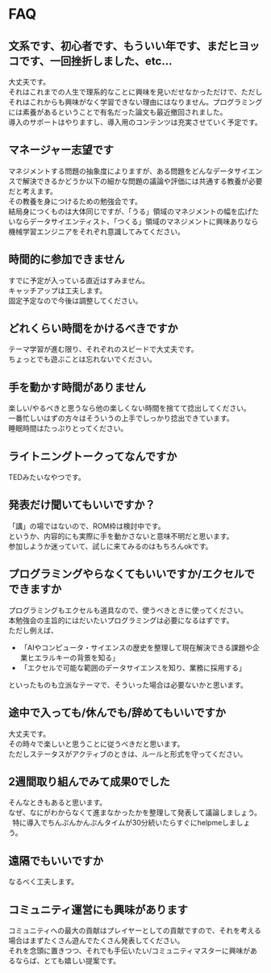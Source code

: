 # FAQ

## 文系です、初心者です、もういい年です、まだヒヨッコです、一回挫折しました、etc...
大丈夫です。  
それはこれまでの人生で理系的なことに興味を見いだせなかっただけで、ただしそれはこれからも興味がなく学習できない理由にはなりません。プログラミングには素養があるということで有名だった論文も最近撤回されました。  
導入のサポートはやりますし、導入用のコンテンツは充実させていく予定です。

## マネージャー志望です
マネジメントする問題の抽象度によりますが、ある問題をどんなデータサイエンスで解決できるかどうか以下の細かな問題の議論や評価には共通する教養が必要だと考えます。  
その教養を身につけるための勉強会です。  
結局身につくものは大体同じですが、「うる」領域のマネジメントの幅を広げたいならデータサイエンティスト、「つくる」領域のマネジメントに興味ありなら機械学習エンジニアをそれぞれ意識してみてください。

## 時間的に参加できません
すでに予定が入っている直近はすみません。  
キャッチアップは工夫します。  
固定予定なので今後は調整してください。

## どれくらい時間をかけるべきですか
テーマ学習が進む限り、それぞれのスピードで大丈夫です。  
ちょっとでも遊ぶことは忘れないでください。

## 手を動かす時間がありません
楽しい/やるべきと思うなら他の楽しくない時間を捨てて捻出してください。  
一番忙しいはずの方々はそういうの上手でしっかり捻出できています。  
睡眠時間はたっぷりとってください。

## ライトニングトークってなんですか
TEDみたいなやつです。

## 発表だけ聞いてもいいですか？
「講」の場ではないので、ROM枠は検討中です。  
というか、内容的にも実際に手を動かさないと意味不明だと思います。  
参加しようか迷っていて、試しに来てみるのはもちろんokです。

## プログラミングやらなくてもいいですか/エクセルでできますか
プログラミングもエクセルも道具なので、使うべきときに使ってください。  
本勉強会の主旨的にはだいたいプログラミングは必要になるはずです。  
ただし例えば、  
- 「AIやコンピュータ・サイエンスの歴史を整理して現在解決できる課題や企業ヒエラルキーの背景を知る」  
- 「エクセルで可能な範囲のデータサイエンスを知り、業務に採用する」  

といったものも立派なテーマで、そういった場合は必要ないかと思います。

## 途中で入っても/休んでも/辞めてもいいですか
大丈夫です。  
その時々で楽しいと思うことに従うべきだと思います。  
ただしステータスがアクティブのときは、ルールと形式を守ってください。

## 2週間取り組んでみて成果0でした
そんなときもあると思います。  
なぜ、なにがわからなくて進まなかったかを整理して発表して議論しましょう。  
特に導入でちんぷんかんぷんタイムが30分続いたらすぐにhelpmeしましょう。

## 遠隔でもいいですか
なるべく工夫します。

## コミュニティ運営にも興味があります
コミュニティへの最大の貢献はプレイヤーとしての貢献ですので、それを考える場合はまずたくさん遊んでたくさん発表してください。  
それを念頭に置きつつ、それでも手伝いたい/コミュニティマスターに興味があるならば、とても嬉しい提案です。

